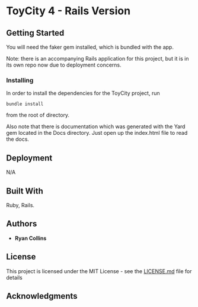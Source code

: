 # ToyCity 4 - Rails Version

## Getting Started
You will need the faker gem installed, which is bundled with the app.

Note: there is an accompanying Rails application for this project, but it is in its own repo now due to deployment concerns.

### Installing
In order to install the dependencies for the ToyCity project, run
```
bundle install
```
from the root of directory.  

Also note that there is documentation which was generated with the Yard gem located in the Docs directory.  Just open up the index.html file to read the docs.

## Deployment
N/A

## Built With
Ruby, Rails.

## Authors

* **Ryan Collins**

## License

This project is licensed under the MIT License - see the [LICENSE.md](LICENSE.md) file for details

## Acknowledgments
